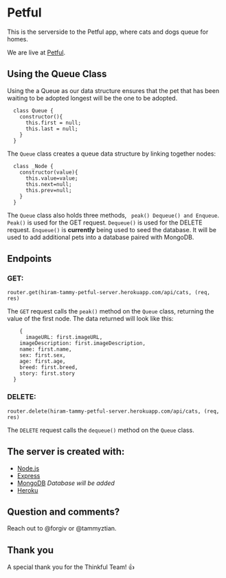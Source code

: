 # Petful
This is the serverside to the Petful app, where cats and dogs queue for homes.

We are live at [Petful](https://hiram-tammy-petful-client.github.io).


## Using the Queue Class
Using the a Queue as our data structure ensures that the pet that has been waiting to be adopted longest will be the one to be adopted.

```
  class Queue {
    constructor(){
      this.first = null;
      this.last = null;
    }
  }
```

The ```Queue``` class creates a queue data structure by linking together nodes:

```
  class _Node {
    constructor(value){
      this.value=value;
      this.next=null;
      this.prev=null;
    }
  }
```

The ```Queue``` class also holds three methods, ``` peak() Dequeue() and Enqueue```. ```Peak()``` is used for the GET request. ```Dequeue()``` is used for the DELETE request. ```Enqueue()``` is **currently** being used to seed the database. It will be used to add additional pets into a database paired with MongoDB.


## Endpoints


### GET:
```router.get(hiram-tammy-petful-server.herokuapp.com/api/cats, (req, res)```

The ```GET``` request calls the ```peak()``` method on the ```Queue``` class, returning the value of the first node. The data returned will look like this:

```
    {
      imageURL: first.imageURL,
    imageDescription: first.imageDescription,
    name: first.name,
    sex: first.sex,
    age: first.age,
    breed: first.breed,
    story: first.story
  } 

```

### DELETE:
```router.delete(hiram-tammy-petful-server.herokuapp.com/api/cats, (req, res)```

The ```DELETE``` request calls the ```dequeue()``` method on the ```Queue``` class. 


## The server is created with:
- [Node.js](https://nodejs.org/en/)
- [Express](http://expressjs.com/)
- [MongoDB](https://docs.mongodb.com/) 
*Database will be added*
- [Heroku](https://heroku.com)

## Question and comments?

Reach out to @forgiv or @tammyztian.

## Thank you

A special thank you for the Thinkful Team! :+1: